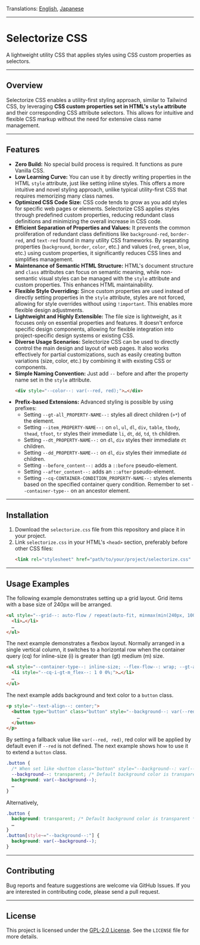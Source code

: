 Translations: [English](README.md), [Japanese](https://www.google.com/search?q=README.ja.md)

-----

# Selectorize CSS

A lightweight utility CSS that applies styles using CSS custom properties as selectors.

-----

## Overview

Selectorize CSS enables a utility-first styling approach, similar to Tailwind CSS, by leveraging **CSS custom properties set in HTML's `style` attribute** and their corresponding CSS attribute selectors. This allows for intuitive and flexible CSS markup without the need for extensive class name management.

-----

## Features

  * **Zero Build:**
    No special build process is required. It functions as pure Vanilla CSS.
  * **Low Learning Curve:**
    You can use it by directly writing properties in the HTML `style` attribute, just like setting inline styles. This offers a more intuitive and novel styling approach, unlike typical utility-first CSS that requires memorizing many class names.
  * **Optimized CSS Code Size:**
    CSS code tends to grow as you add styles for specific web pages or elements. Selectorize CSS applies styles through predefined custom properties, reducing redundant class definitions and minimizing the overall increase in CSS code.
  * **Efficient Separation of Properties and Values:**
    It prevents the common proliferation of redundant class definitions like `background-red`, `border-red`, and `text-red` found in many utility CSS frameworks. By separating properties (`background`, `border`, `color`, etc.) and values (`red`, `green`, `blue`, etc.) using custom properties, it significantly reduces CSS lines and simplifies management.
  * **Maintenance of Semantic HTML Structure:**
    HTML's document structure and `class` attributes can focus on semantic meaning, while non-semantic visual styles can be managed with the `style` attribute and custom properties. This enhances HTML maintainability.
  * **Flexible Style Overriding:**
    Since custom properties are used instead of directly setting properties in the `style` attribute, styles are not forced, allowing for style overrides without using `!important`. This enables more flexible design adjustments.
  * **Lightweight and Highly Extensible:**
    The file size is lightweight, as it focuses only on essential properties and features. It doesn't enforce specific design components, allowing for flexible integration into project-specific design systems or existing CSS.
  * **Diverse Usage Scenarios:**
    Selectorize CSS can be used to directly control the main design and layout of web pages. It also works effectively for partial customizations, such as easily creating button variations (size, color, etc.) by combining it with existing CSS or components.
  * **Simple Naming Convention:**
    Just add `--` before and after the property name set in the `style` attribute.
    ```html
    <div style="--color--: var(--red, red);">…</div>
    ```
  * **Prefix-based Extensions:**
    Advanced styling is possible by using prefixes:
      * Setting `--gt-all_PROPERTY-NAME--:` styles all direct children (`>*`) of the element.
      * Setting `--item_PROPERTY-NAME--:` on `ol`, `ul`, `dl`, `div`, `table`, `tbody`, `thead`, `tfoot`, `tr` styles their immediate `li`, `dt`, `dd`, `td`, `th` children.
      * Setting `--dt_PROPERTY-NAME--:` on `dl`, `div` styles their immediate `dt` children.
      * Setting `--dd_PROPERTY-NAME--:` on `dl`, `div` styles their immediate `dd` children.
      * Setting `--before_content--:` adds a `::before` pseudo-element.
      * Setting `--after_content--:` adds an `::after` pseudo-element.
      * Setting `--cq-CONTAINER-CONDITION_PROPERTY-NAME--:` styles elements based on the specified container query condition. Remember to set `--container-type--` on an ancestor element.

-----

## Installation

1.  Download the `selectorize.css` file from this repository and place it in your project.
2.  Link `selectorize.css` in your HTML's `<head>` section, preferably before other CSS files:
    ```html
    <link rel="stylesheet" href="path/to/your/project/selectorize.css" />
    ```

-----

## Usage Examples

The following example demonstrates setting up a grid layout. Grid items with a base size of 240px will be arranged.

```html
<ul style="--grid--: auto-flow / repeat(auto-fit, minmax(min(240px, 100%), 1fr)); --gap--: var(--space_medium, 1rem); --background--: var(--palest_gray, #e0e0e0); --item_padding--: var(--space_large, 2rem);">
  <li>…</li>
  …
</ul>
```

The next example demonstrates a flexbox layout. Normally arranged in a single vertical column, it switches to a horizontal row when the container query (cq) for inline-size (i) is greater than (gt) medium (m) size.

```html
<ul style="--container-type--: inline-size; --flex-flow--: wrap; --gt-all_flex--: 100%; --gap--: var(--space_medium, 1rem); --background--: var(--palest_gray, #e0e0e0); --item_padding--: var(--space_large, 2rem);">
  <li style="--cq-i-gt-m_flex--: 1 0 0%;">…</li>
  …
</ul>
```

The next example adds background and text color to a `button` class.

```html
<p style="--text-align--: center;">
  <button type="button" class="button" style="--background--: var(--red, red); --color--: var(--white, white);">
    …
  </button>
</p>
```

By setting a fallback value like `var(--red, red)`, red color will be applied by default even if `--red` is not defined.
The next example shows how to use it to extend a `button` class.

```css
.button {
  /* When set like <button class="button" style="--background--: var(--red, red);">…</button>, the following --background-- will be overridden. */
  --background--: transparent; /* Default background color is transparent */
  background: var(--background--);
  …
}
```

Alternatively,

```css
.button {
  background: transparent; /* Default background color is transparent */
  …
}
.button[style~="--background--:"] {
  background: var(--background--);
}
```

-----

## Contributing

Bug reports and feature suggestions are welcome via GitHub Issues.
If you are interested in contributing code, please send a pull request.

-----

## License

This project is licensed under the [GPL-2.0 License](https://www.gnu.org/licenses/gpl-2.0.html).
See the `LICENSE` file for more details.
